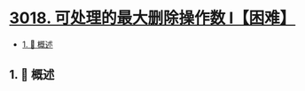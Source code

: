 # [3018. 可处理的最大删除操作数 I【困难】](https://github.com/Tdahuyou/TNotes.leetcode/tree/main/notes/3018.%20%E5%8F%AF%E5%A4%84%E7%90%86%E7%9A%84%E6%9C%80%E5%A4%A7%E5%88%A0%E9%99%A4%E6%93%8D%E4%BD%9C%E6%95%B0%20I%E3%80%90%E5%9B%B0%E9%9A%BE%E3%80%91)

<!-- region:toc -->

- [1. 📝 概述](#1--概述)

<!-- endregion:toc -->

## 1. 📝 概述
